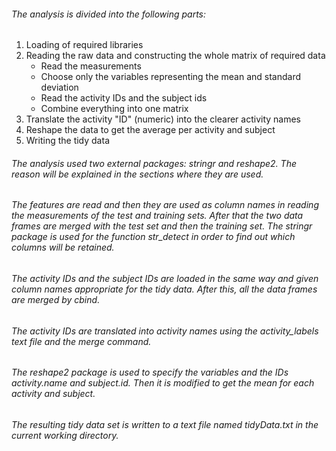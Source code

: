 ###### The analysis is divided into the following parts:

1. Loading of required libraries
2. Reading the raw data and constructing the whole matrix of required data
	* Read the measurements
	* Choose only the variables representing the mean and standard deviation
	* Read the activity IDs and the subject ids
	* Combine everything into one matrix
3. Translate the activity "ID" (numeric) into the clearer activity names
4. Reshape the data to get the average per activity and subject
5. Writing the tidy data

###### The analysis used two external packages: *stringr* and *reshape2*. The reason will be explained in the sections where they are used.

###### The features are read and then they are used as column names in reading the measurements of the test and training sets. After that the two data frames are merged with the test set and then the training set. The *stringr* package is used for the function *str_detect* in order to find out which columns will be retained.

###### The activity IDs and the subject IDs are loaded in the same way and given column names appropriate for the tidy data. After this, all the data frames are merged by *cbind*.

###### The activity IDs are translated into activity names using the activity_labels text file and the *merge* command. 

###### The *reshape2* package is used to specify the variables and the IDs *activity.name* and *subject.id*. Then it is modified to get the mean for each activity and subject.

###### The resulting tidy data set is written to a text file named *tidyData.txt* in the current working directory.